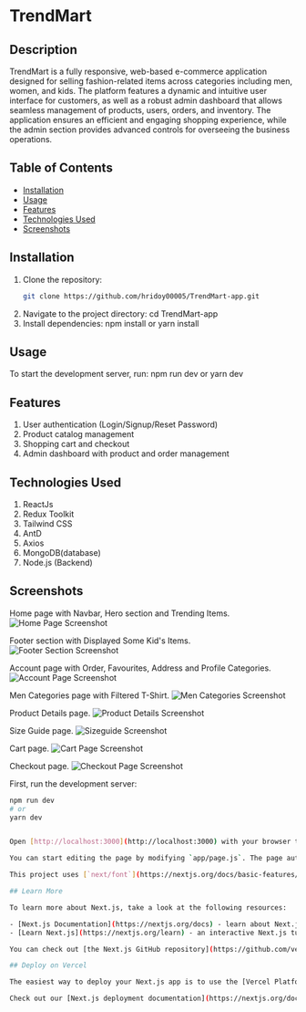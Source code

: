 # TrendMart

## Description
TrendMart is a fully responsive, web-based e-commerce application designed for selling fashion-related items across categories including men, women, and kids. The platform features a dynamic and intuitive user interface for customers, as well as a robust admin dashboard that allows seamless management of products, users, orders, and inventory. The application ensures an efficient and engaging shopping experience, while the admin section provides advanced controls for overseeing the business operations.

## Table of Contents
- [Installation](#installation)
- [Usage](#usage)
- [Features](#features)
- [Technologies Used](#technologies-used)
- [Screenshots](#screenshots)


## Installation
1. Clone the repository:
   ```bash
   git clone https://github.com/hridoy00005/TrendMart-app.git
2. Navigate to the project directory:
   cd TrendMart-app
3. Install dependencies:
   npm install or yarn install

## Usage
To start the development server, run:
npm run dev or yarn dev

## Features
1. User authentication (Login/Signup/Reset Password)
2. Product catalog management
3. Shopping cart and checkout
4. Admin dashboard with product and order management

## Technologies Used
1. ReactJs
2. Redux Toolkit
3. Tailwind CSS
4. AntD
5. Axios
6. MongoDB(database)
7. Node.js (Backend)


## Screenshots 

Home page with Navbar, Hero section and Trending Items.
![Home Page Screenshot](./public/img/screenshots/home.png)

Footer section with Displayed Some Kid's Items.
![Footer Section Screenshot](./public/img/screenshots/footer.png)

Account page with Order, Favourites, Address and Profile Categories.
![Account Page Screenshot](./public/img/screenshots/account.png)

Men Categories page with Filtered T-Shirt.
![Men Categories Screenshot](./public/img/screenshots/men.png)

Product Details page.
![Product Details Screenshot](./public/img/screenshots/productdetails.png)

Size Guide page.
![Sizeguide Screenshot](./public/img/screenshots/sizeguide.png)

Cart page.
![Cart Page Screenshot](./public/img/screenshots/cart.png)

Checkout page.
![Checkout Page Screenshot](./public/img/screenshots/checkout.png)



First, run the development server:

```bash
npm run dev
# or
yarn dev


Open [http://localhost:3000](http://localhost:3000) with your browser to see the result.

You can start editing the page by modifying `app/page.js`. The page auto-updates as you edit the file.

This project uses [`next/font`](https://nextjs.org/docs/basic-features/font-optimization) to automatically optimize and load Inter, a custom Google Font.

## Learn More

To learn more about Next.js, take a look at the following resources:

- [Next.js Documentation](https://nextjs.org/docs) - learn about Next.js features and API.
- [Learn Next.js](https://nextjs.org/learn) - an interactive Next.js tutorial.

You can check out [the Next.js GitHub repository](https://github.com/vercel/next.js/) - your feedback and contributions are welcome!

## Deploy on Vercel

The easiest way to deploy your Next.js app is to use the [Vercel Platform](https://vercel.com/new?utm_medium=default-template&filter=next.js&utm_source=create-next-app&utm_campaign=create-next-app-readme) from the creators of Next.js.

Check out our [Next.js deployment documentation](https://nextjs.org/docs/deployment) for more details.
